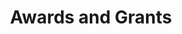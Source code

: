 ---
# An instance of the Accomplishments widget.
# Documentation: https://wowchemy.com/docs/page-builder/
widget: accomplishments

# This file represents a page section.
headless: true

# Order that this section appears on the page.
weight: 50

# Note: `&shy;` is used to add a 'soft' hyphen in a long heading.
title: Awards and Grants
subtitle:

# Date format
#   Refer to https://wowchemy.com/docs/customization/#date-format
date_format: Jan 2006

# Accomplishments.
#   Add/remove as many `item` blocks below as you like.
#   `title`, `organization`, and `date_start` are the required parameters.
#   Leave other parameters empty if not required.
#   Begin multi-line descriptions with YAML's `|2-` multi-line prefix.
item:
  - date_end: '2025-01-31'
    date_start: '2022-02-01'
    description: 'Collaborative Research: BEE: Integrating evolutionary genetics and population ecology to detect contemporary adaptation to climate change across a species range.'
    organization: 'NSF'
    organization_url: 'https://www.nsf.gov'
    title: 'NSF DEB Bridging Ecology and Evolution'
    url: 'https://new.nsf.gov/funding/opportunities/division-environmental-biology-deb'

design:
  columns: '2'
---